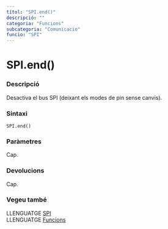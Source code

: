 ```yaml
---
títol: "SPI.end()"
descripció: ""
categoria: "Funcions"
subcategoria: "Comunicacio"
funcio: "SPI"
---
```


# SPI.end()

### Descripció

Desactiva el bus SPI (deixant els modes de pin sense canvis).

### Sintaxi

`SPI.end()`

### Paràmetres

Cap.

### Devolucions

Cap.

### Vegeu també

LLENGUATGE [SPI](../spi.md)  
LLENGUATGE [Funcions](../../../Funcions.md)
